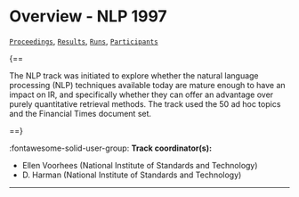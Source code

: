 # Overview - NLP 1997

[`Proceedings`](./proceedings.md), [`Results`](./results.md), [`Runs`](./runs.md), [`Participants`](./participants.md)

{==

The NLP track was initiated to explore whether the natural language processing (NLP) techniques available today are mature enough to have an impact on IR, and specifically whether they can offer an advantage over purely quantitative retrieval methods. The track used the 50 ad hoc topics and the Financial Times document set.

==}

:fontawesome-solid-user-group: **Track coordinator(s):**

- Ellen Voorhees (National Institute of Standards and Technology) 
- D. Harman (National Institute of Standards and Technology) 



---

